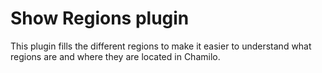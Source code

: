 Show Regions plugin
===

This plugin fills the different regions to make it easier to understand what regions are and where they are located in Chamilo.